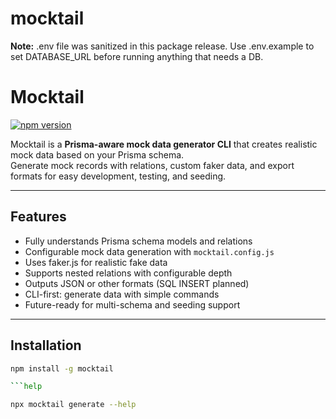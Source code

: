 # mocktail

**Note:** .env file was sanitized in this package release. Use .env.example to set DATABASE_URL before running anything that needs a DB.

# Mocktail

[![npm version](https://img.shields.io/npm/v/mocktail-cli.svg)](https://www.npmjs.com/package/mocktail-cli)

Mocktail is a **Prisma-aware mock data generator CLI** that creates realistic mock data based on your Prisma schema.  
Generate mock records with relations, custom faker data, and export formats for easy development, testing, and seeding.

---

## Features

- Fully understands Prisma schema models and relations  
- Configurable mock data generation with `mocktail.config.js`  
- Uses faker.js for realistic fake data  
- Supports nested relations with configurable depth  
- Outputs JSON or other formats (SQL INSERT planned)  
- CLI-first: generate data with simple commands  
- Future-ready for multi-schema and seeding support  

---

## Installation

```bash
npm install -g mocktail

```help

npx mocktail generate --help
